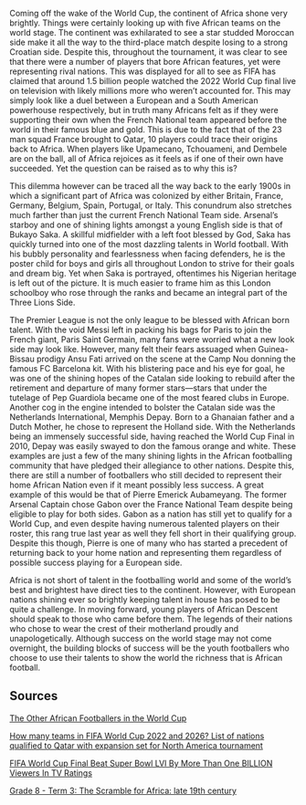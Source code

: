 Coming off the wake of the World Cup, the continent of Africa shone very brightly. Things were certainly looking up with five African teams on the world stage. The continent was exhilarated to see a star studded Moroccan side make it all the way to the third-place match despite losing to a strong Croatian side. Despite this, throughout the tournament, it was clear to see that there were a number of players that bore African features, yet were representing rival nations. This was displayed for all to see as FIFA has claimed that around 1.5 billion people watched the 2022 World Cup final live on television with likely millions more who weren’t accounted for. This may simply look like a duel between a European and a South American powerhouse respectively, but in truth many Africans felt as if they were supporting their own when the French National team appeared before the world in their famous blue and gold. This is due to the fact that of the 23 man squad France brought to Qatar, 10 players could trace their origins back to Africa. When players like Upamecano, Tchouameni, and Dembele are on the ball, all of Africa rejoices as it feels as if one of their own have succeeded. Yet the question can be raised as to why this is?

This dilemma however can be traced all the way back to the early 1900s in which a significant part of Africa was colonized by either Britain, France, Germany, Belgium, Spain, Portugal, or Italy. This conundrum also stretches much farther than just the current French National Team side. Arsenal’s starboy and one of shining lights amongst a young English side is that of Bukayo Saka. A skillful midfielder with a left foot blessed by God, Saka has quickly turned into one of the most dazzling talents in World football. With his bubbly personality and fearlessness when facing defenders, he is the poster child for boys and girls all throughout London to strive for their goals and dream big. Yet when Saka is portrayed, oftentimes his Nigerian heritage is left out of the picture. It is much easier to frame him as this London schoolboy who rose through the ranks and became an integral part of the Three Lions Side.

The Premier League is not the only league to be blessed with African born talent. With the void Messi left in packing his bags for Paris to join the French giant, Paris Saint Germain, many fans were worried what a new look side may look like. However, many felt their fears assuaged when Guinea-Bissau prodigy Ansu Fati arrived on the scene at the Camp Nou donning the famous FC Barcelona kit. With his blistering pace and his eye for goal, he was one of the shining hopes of the Catalan side looking to rebuild after the retirement and departure of many former stars—stars that under the tutelage of Pep Guardiola became one of the most feared clubs in Europe. Another cog in the engine intended to bolster the Catalan side was the Netherlands International, Memphis Depay. Born to a Ghanaian father and a Dutch Mother, he chose to represent the Holland side. With the Netherlands being an immensely successful side, having reached the World Cup Final in 2010, Depay was easily swayed to don the famous orange and white. These examples are just a few of the many shining lights in the African footballing community that have pledged their allegiance to other nations. Despite this, there are still a number of footballers who still decided to represent their home African Nation even if it meant possibly less success. A great example of this would be that of Pierre Emerick Aubameyang. The former Arsenal Captain chose Gabon over the France National Team despite being eligible to play for both sides. Gabon as a nation has still yet to qualify for a World Cup, and even despite having numerous talented players on their roster, this rang true last year as well they fell short in their qualifying group. Despite this though, Pierre is one of many who has started a precedent of returning back to your home nation and representing them regardless of possible success playing for a European side.

Africa is not short of talent in the footballing world and some of the world’s best and brightest have direct ties to the continent. However, with European nations shining ever so brightly keeping talent in house has posed to be quite a challenge. In moving forward, young players of African Descent should speak to those who came before them. The legends of their nations who chose to wear the crest of their motherland proudly and unapologetically. Although success on the world stage may not come overnight, the building blocks of success will be the youth footballers who choose to use their talents to show the world the richness that is African football.

## Sources

[The Other African Footballers in the World Cup](https://www.okayafrica.com/african-football-world-cup-players/)

[How many teams in FIFA World Cup 2022 and 2026? List of nations qualified to Qatar with expansion set for North America tournament](https://www.sportingnews.com/us/soccer/news/how-many-teams-fifa-world-cup-2022-2026-list-expansion/iaw2fwijgicmwfdepf2aezty)

[FIFA World Cup Final Beat Super Bowl LVI By More Than One BILLION Viewers In TV Ratings](https://www.si.com/fannation/soccer/futbol/news/how-fifa-world-cup-final-beat-super-bowl-lvi-in-tv-ratings)

[Grade 8 - Term 3: The Scramble for Africa: late 19th century](https://www.sahistory.org.za/article/grade-8-term-3-scramble-africa-late-19th-century#:~:text=By%201900%20a%20significant%20part,about%20establishing%20colonial%20state%20systems)
